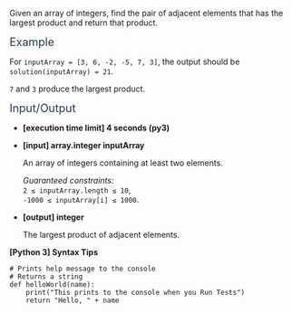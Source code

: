 <p>Given an array of integers, find the pair of adjacent elements that has the largest product and return that product.</p>
<p><span class="markdown--header" style="color:#2b3b52;font-size:1.4em">Example</span></p>
<p>For <code>inputArray = [3, 6, -2, -5, 7, 3]</code>, the output should be<br />
<code>solution(inputArray) = 21</code>.</p>
<p><code>7</code> and <code>3</code> produce the largest product.</p>
<p><span class="markdown--header" style="color:#2b3b52;font-size:1.4em">Input/Output</span></p>
<ul>
<li>
<p><strong>[execution time limit] 4 seconds (py3)</strong></p>
</li>
<li>
<p><strong>[input] array.integer inputArray</strong></p>
<p>An array of integers containing at least two elements.</p>
<p><em>Guaranteed constraints:</em><br />
<code>2 ≤ inputArray.length ≤ 10</code>,<br />
<code>-1000 ≤ inputArray[i] ≤ 1000</code>.</p>
</li>
<li>
<p><strong>[output] integer</strong></p>
<p>The largest product of adjacent elements.</p>
</li>
</ul>
<p><strong>[Python 3] Syntax Tips</strong></p>
<pre><code class="language-python"><span class="hljs-comment"># Prints help message to the console</span>
<span class="hljs-comment"># Returns a string</span>
<span class="hljs-keyword">def</span> <span class="hljs-title function_">helloWorld</span>(<span class="hljs-params">name</span>):
    <span class="hljs-built_in">print</span>(<span class="hljs-string">"This prints to the console when you Run Tests"</span>)
    <span class="hljs-keyword">return</span> <span class="hljs-string">"Hello, "</span> + name

</code></pre>
